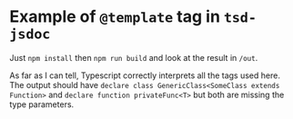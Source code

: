 # Example of `@template` tag in `tsd-jsdoc`

Just `npm install` then `npm run build` and look at the result in `/out`.

As far as I can tell, Typescript correctly interprets all the tags used here.
The output should have `declare class GenericClass<SomeClass extends Function>`
and `declare function privateFunc<T>` but both are missing the type parameters.
